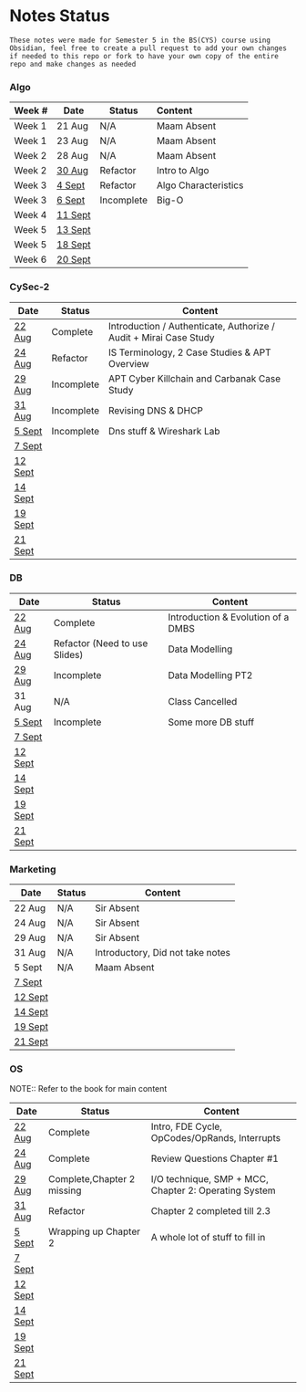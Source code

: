 # Notes Status
`These notes were made for Semester 5 in the BS(CYS) course using Obsidian, feel free to create a pull request to add your own changes if needed to this repo or fork to have your own copy of the entire repo and make changes as needed`

### Algo

| Week # | Date                                             | Status     | Content              |
| ------ | ------------------------------------------------ | ---------- |:-------------------- |
| Week 1 | 21 Aug                                           | N/A        | Maam Absent          |
| Week 1 | 23 Aug                                           | N/A        | Maam Absent          |
| Week 2 | 28 Aug                                           | N/A        | Maam Absent          |
| Week 2 | [30 Aug](Algo/Algo%2030%20August,%202023.md)     | Refactor   | Intro to Algo        |
| Week 3 | [4 Sept](Algo/Algo%204%20September,%202023.md)   | Refactor   | Algo Characteristics |
| Week 3 | [6 Sept](Algo/Algo%206%20September,%202023.md)   | Incomplete | Big-O                     |
| Week 4 | [11 Sept](Algo/Algo%2011%20September,%202023.md) |            |                      |
| Week 5 | [13 Sept](Algo/Algo%2013%20September,%202023.md) |            |                      |
| Week 5 | [18 Sept](Algo/Algo%2018%20September,%202023.md) |            |                      |
| Week 6 | [20 Sept](Algo/Algo%2020%20September,%202023.md) |            |                      |

### CySec-2

| Date                                                  | Status     | Content                                                            |
| ----------------------------------------------------- | ---------- | ------------------------------------------------------------------ |
| [22 Aug](CySec-2/CySec2%2022%20August,%202023.md)     | Complete   | Introduction / Authenticate, Authorize / Audit  + Mirai Case Study |
| [24 Aug](CySec-2/CySec2%2024%20August,%202023.md)     | Refactor   | IS Terminology, 2 Case Studies & APT Overview                      |
| [29 Aug](CySec-2/CySec2%2029%20August,%202023.md)     | Incomplete | APT Cyber Killchain and Carbanak Case Study                        |
| [31 Aug](CySec-2/CySec2%2031%20August,%202023.md)     | Incomplete | Revising DNS & DHCP                                                |
| [5 Sept](CySec-2/CySec2%205%20September,%202023.md)   | Incomplete | Dns stuff & Wireshark Lab                                          |
| [7 Sept](CySec-2/CySec2%207%20September,%202023.md)   |            |                                                                    |
| [12 Sept](CySec-2/CySec2%2012%20September,%202023.md) |            |                                                                    |
| [14 Sept](CySec-2/CySec2%2014%20September,%202023.md) |            |                                                                    |
| [19 Sept](CySec-2/CySec2%2019%20September,%202023.md) |            |                                                                    |
| [21 Sept](CySec-2/CySec2%2021%20September,%202023.md) |            |                                                                    |

### DB

| Date                                         | Status                        | Content                            |
| -------------------------------------------- | ----------------------------- | ---------------------------------- |
| [22 Aug](DB/DB%2022%20August,%202023.md)     | Complete                      | Introduction & Evolution of a DMBS |
| [24 Aug](DB/DB%2024%20August,%202023.md)     | Refactor (Need to use Slides) | Data Modelling                     |
| [29 Aug](DB/DB%2029%20August,%202023.md)     | Incomplete                    | Data Modelling PT2                 |
| 31 Aug                                       | N/A                           | Class Cancelled                    |
| [5 Sept](DB/DB%205%20September,%202023.md)   | Incomplete                   | Some more DB stuff                                   |
| [7 Sept](DB/DB%207%20September,%202023.md)   |                               |                                    |
| [12 Sept](DB/DB%2012%20September,%202023.md) |                               |                                    |
| [14 Sept](DB/DB%2014%20September,%202023.md) |                               |                                    |
| [19 Sept](DB/DB%2019%20September,%202023.md) |                               |                                    |
| [21 Sept](DB/DB%2021%20September,%202023.md) |                               |                                    |

### Marketing

| Date                                                       | Status | Content                          |
| ---------------------------------------------------------- | ------ | -------------------------------- |
| 22 Aug                                                     | N/A    | Sir Absent                       |
| 24 Aug                                                     | N/A    | Sir Absent                       |
| 29 Aug                                                     | N/A    | Sir Absent                       |
| 31 Aug                                                     | N/A    | Introductory, Did not take notes |
| 5 Sept                                                     | N/A    | Maam Absent                      |
| [7 Sept](Marketing/Marketing%207%20September,%202023.md)   |        |                                  |
| [12 Sept](Marketing/Marketing%2012%20September,%202023.md) |        |                                  |
| [14 Sept](Marketing/Marketing%2014%20September,%202023.md) |        |                                  |
| [19 Sept](Marketing/Marketing%2019%20September,%202023.md) |        |                                  |
| [21 Sept](Marketing/Marketing%2021%20September,%202023.md) |        |                                  |

### OS

NOTE:: Refer to the book for main content

| Date                                         | Status                     | Content                                               |
| -------------------------------------------- | -------------------------- | ----------------------------------------------------- |
| [22 Aug](OS/OS%2022%20August,%202023.md)     | Complete                   | Intro, FDE Cycle, OpCodes/OpRands, Interrupts         |
| [24 Aug](OS/OS%2024%20August,%202023.md)     | Complete                   | Review Questions Chapter #1                           |
| [29 Aug](OS/OS%2029%20August,%202023.md)     | Complete,Chapter 2 missing | I/O technique, SMP + MCC, Chapter 2: Operating System |
| [31 Aug](OS/OS%2031%20August,%202023.md)     | Refactor                   | Chapter 2 completed till 2.3                          |
| [5 Sept](OS/OS%205%20September,%202023.md)   | Wrapping up Chapter 2      | A whole lot of stuff to fill in                                                      |
| [7 Sept](OS/OS%207%20September,%202023.md)   |                            |                                                       |
| [12 Sept](OS/OS%2012%20September,%202023.md) |                            |                                                       |
| [14 Sept](OS/OS%2014%20September,%202023.md) |                            |                                                       |
| [19 Sept](OS/OS%2019%20September,%202023.md) |                            |                                                       |
| [21 Sept](OS/OS%2021%20September,%202023.md) |                            |                                                       |
